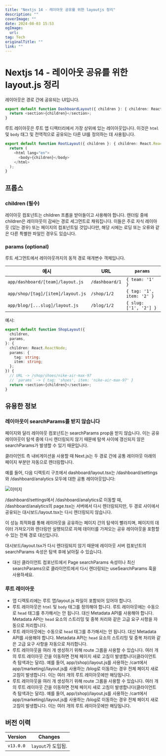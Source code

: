 ```yaml
---
title: "Nextjs 14 - 레이아웃 공유를 위한 layoutjs 정리"
description: ""
coverImage: ""
date: 2024-08-03 15:53
ogImage: 
  url: 
tag: Tech
originalTitle: ""
link: ""
---
```




# Nextjs 14 - 레이아웃 공유를 위한 layout.js 정리

레이아웃은 경로 간에 공유되는 UI입니다.

```typescript
export default function DashboardLayout({ children }: { children: React.ReactNode }) {
  return <section>{children}</section>;
}
```

루트 레이아웃은 루트 앱 디렉터리에서 가장 상위에 있는 레이아웃입니다. 이것은 `html` 및 `body` 태그 및 전역적으로 공유되는 다른 UI를 정의하는 데 사용됩니다.

<div class="content-ad"></div>

```typescript
export default function RootLayout({ children }: { children: React.ReactNode }) {
  return (
    <html lang="en">
      <body>{children}</body>
    </html>
  );
}
```

## 프롭스

### children (필수)

레이아웃 컴포넌트는 children 프롭을 받아들이고 사용해야 합니다. 렌더링 중에 children은 레이아웃이 감싸는 경로 세그먼트로 채워집니다. 이들은 주로 자식 레이아웃 (있는 경우) 또는 페이지의 컴포넌트일 것입니다만, 해당 시에는 로딩 또는 오류와 같은 다른 특별한 파일인 경우도 있습니다.

<div class="content-ad"></div>

### params (optional)

루트 세그먼트에서 레이아웃까지의 동적 경로 매개변수 객체입니다.

| 예시                              | URL            | `params`                  |
| --------------------------------- | -------------- | ------------------------- |
| `app/dashboard/[team]/layout.js`  | `/dashboard/1` | `{ team: '1' }`           |
| `app/shop/[tag]/[item]/layout.js` | `/shop/1/2`    | `{ tag: '1', item: '2' }` |
| `app/blog/[...slug]/layout.js`    | `/blog/1/2`    | `{ slug: ['1', '2'] }`    |

예시:

<div class="content-ad"></div>

```typescript
export default function ShopLayout({
  children,
  params,
}: {
  children: React.ReactNode;
  params: {
    tag: string;
    item: string;
  };
}) {
  // URL -> /shop/shoes/nike-air-max-97
  // `params` -> { tag: 'shoes', item: 'nike-air-max-97' }
  return <section>{children}</section>;
}
```

## 유용한 정보

### 레이아웃이 searchParams를 받지 않습니다

페이지와 달리 레이아웃 컴포넌트는 searchParams prop을 받지 않습니다. 이는 공유 레이아웃이 탐색 중에 다시 렌더링되지 않기 때문에 탐색 사이에 갱신되지 않은 searchParams가 발생할 수 있기 때문입니다.

<div class="content-ad"></div>

클라이언트 측 내비게이션을 사용할 때 Next.js는 두 경로 간에 공통 레이아웃 아래의 페이지 부분만 자동으로 렌더링합니다.

예를 들어, 다음 디렉토리 구조에서 dashboard/layout.tsx는 /dashboard/settings와 /dashboard/analytics 모두에 대한 공통 레이아웃입니다:

![이미지](/assets/img/layout.js_0.png)

/dashboard/settings에서 /dashboard/analytics로 이동할 때, /dashboard/analytics의 page.tsx는 서버에서 다시 렌더링되지만, 두 경로 사이에서 공유되는 대시보드/layout.tsx는 다시 렌더링되지 않습니다.

<div class="content-ad"></div>

이 성능 최적화를 통해 레이아웃을 공유하는 페이지 간의 탐색이 빨라지며, 페이지의 데이터 가져오기와 렌더링만 실행되므로 자체 데이터를 가져오는 공유 레이아웃을 포함할 수 있는 전체 경로 대신입니다.

대시보드/layout.tsx가 다시 렌더링되지 않기 때문에 레이아웃 서버 컴포넌트의 searchParams 속성은 탐색 후에 낡아질 수 있습니다.

- 대신 클라이언트 컴포넌트에서 Page searchParams 속성이나 최신 searchParams으로 클라이언트에서 다시 렌더링되는 useSearchParams 훅을 사용하세요.

### 루트 레이아웃

<div class="content-ad"></div>

- 앱 디렉토리에는 루트 앱/layout.js 파일이 포함되어 있어야 합니다.
- 루트 레이아웃은 `html` 및 `body` 태그를 정의해야 합니다.
  루트 레이아웃에는 수동으로 `head` 태그를 추가해서는 안 됩니다. 대신 Metadata API를 사용해야 합니다. Metadata API는 `head` 요소의 스트리밍 및 중복 처리와 같은 고급 요구 사항을 자동으로 처리합니다.
- 루트 레이아웃에는 수동으로 `head` 태그를 추가해서는 안 됩니다. 대신 Metadata API를 사용해야 합니다. Metadata API는 `head` 요소의 스트리밍 및 중복 처리와 같은 고급 요구 사항을 자동으로 처리합니다.
- 루트 레이아웃을 여러 개 생성하기 위해 route 그룹을 사용할 수 있습니다. 여러 개의 루트 레이아웃 간을 이동하면 전체 페이지 새로 고침이 발생합니다(클라이언트 측 탐색과는 달리). 예를 들어, app/(shop)/layout.js를 사용하는 /cart에서 app/(marketing)/layout.js를 사용하는 /blog로 이동하는 경우 전체 페이지 새로 고침이 발생합니다. 이는 여러 개의 루트 레이아웃에만 해당됩니다.
- 루트 레이아웃을 여러 개 생성하기 위해 route 그룹을 사용할 수 있습니다. 여러 개의 루트 레이아웃 간을 이동하면 전체 페이지 새로 고침이 발생합니다(클라이언트 측 탐색과는 달리). 예를 들어, app/(shop)/layout.js를 사용하는 /cart에서 app/(marketing)/layout.js를 사용하는 /blog로 이동하는 경우 전체 페이지 새로 고침이 발생합니다. 이는 여러 개의 루트 레이아웃에만 해당됩니다.

## 버전 이력

| Version   | Changes            |
| --------- | ------------------ |
| `v13.0.0` | `layout`가 도입됨. |

<div class="content-ad"></div>
